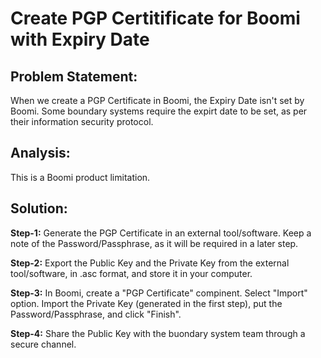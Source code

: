 # Create PGP Certitificate for Boomi with Expiry Date

## Problem Statement:
When we create a PGP Certificate in Boomi, the Expiry Date isn't set by Boomi. Some boundary systems require the expirt date to be set, as per their information security protocol.

## Analysis:
This is a Boomi product limitation.

## Solution:
**Step-1:** Generate the PGP Certificate in an external tool/software. Keep a note of the Password/Passphrase, as it will be required in a later step.

**Step-2:** Export the Public Key and the Private Key from the external tool/software, in .asc format, and store it in your computer.

**Step-3:** In Boomi, create a "PGP Certificate" compinent. Select "Import" option. Import the Private Key (generated in the first step), put the Password/Passphrase, and click "Finish".

**Step-4:** Share the Public Key with the buondary system team through a secure channel.
